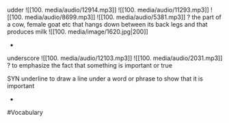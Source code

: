udder ![[100. media/audio/12914.mp3]] ![[100. media/audio/11293.mp3]] ![[100. media/audio/8699.mp3]] ![[100. media/audio/5381.mp3]]
?
the part of a cow, female goat etc that hangs down between its back legs and that produces milk
![[100. media/image/1620.jpg|200]]
<!--SR:!2025-10-27,4,270-->
-

underscore ![[100. media/audio/12103.mp3]] ![[100. media/audio/2031.mp3]]
?
to emphasize the fact that something is important or true 

SYN underline
to draw a line under a word or phrase to show that it is important
<!--SR:!2025-10-26,3,250-->
-
#Vocabulary